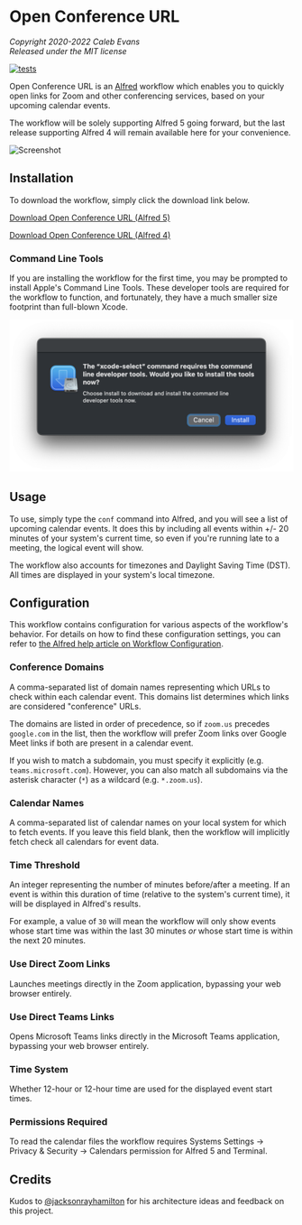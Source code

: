 # Open Conference URL

*Copyright 2020-2022 Caleb Evans*  
*Released under the MIT license*

[![tests](https://github.com/caleb531/open-conference-url/actions/workflows/tests.yml/badge.svg)](https://github.com/caleb531/open-conference-url/actions/workflows/tests.yml)

Open Conference URL is an [Alfred][alfred] workflow which enables you to quickly
open links for Zoom and other conferencing services, based on your upcoming
calendar events.

The workflow will be solely supporting Alfred 5 going forward, but the last
release supporting Alfred 4 will remain available here for your convenience.

[alfred]: https://www.alfredapp.com/

![Screenshot](screenshot.png)

## Installation

To download the workflow, simply click the download link below.

[Download Open Conference URL (Alfred 5)][workflow-download-alfred5]

[workflow-download-alfred5]: https://github.com/caleb531/open-conference-url/raw/main/Open%20Conference%20URL%20(Alfred%205).alfredworkflow

[Download Open Conference URL (Alfred 4)][workflow-download-alfred4]

[workflow-download-alfred4]: https://github.com/caleb531/open-conference-url/raw/main/Open%20Conference%20URL%20(Alfred%204).alfredworkflow

### Command Line Tools

If you are installing the workflow for the first time, you may be prompted to
install Apple's Command Line Tools. These developer tools are required
for the workflow to function, and fortunately, they have a much smaller size
footprint than full-blown Xcode.

![Prompt to install Apple's Command Line Tools](screenshot-clt-installer.png)

## Usage

To use, simply type the `conf` command into Alfred, and you will see a list of
upcoming calendar events. It does this by including all events within +/- 20
minutes of your system's current time, so even if you're running late to a
meeting, the logical event will show.

The workflow also accounts for timezones and Daylight Saving Time (DST). All
times are displayed in your system's local timezone.

## Configuration

This workflow contains configuration for various aspects of the workflow's
behavior. For details on how to find these configuration settings, you can refer
to [the Alfred help article on Workflow Configuration][workflow-configuration].

[workflow-configuration]: https://www.alfredapp.com/help/workflows/user-configuration/

### Conference Domains

A comma-separated list of domain names representing which URLs to check within
each calendar event. This domains list determines which links are considered
"conference" URLs.

The domains are listed in order of precedence, so if `zoom.us` precedes
`google.com` in the list, then the workflow will prefer Zoom links over Google
Meet links if both are present in a calendar event.

If you wish to match a subdomain, you must specify it explicitly (e.g.
`teams.microsoft.com`). However, you can also match all subdomains via the
asterisk character (`*`) as a wildcard (e.g. `*.zoom.us`).

### Calendar Names

A comma-separated list of calendar names on your local system for which to fetch
events. If you leave this field blank, then the workflow will implicitly fetch
check all calendars for event data.

### Time Threshold

An integer representing the number of minutes before/after a meeting. If an
event is within this duration of time (relative to the system's current time),
it will be displayed in Alfred's results.

For example, a value of `30` will mean the workflow will only show
events whose start time was within the last 30 minutes *or* whose start time is
within the next 20 minutes.

### Use Direct Zoom Links

Launches meetings directly in the Zoom application, bypassing your web browser
entirely.

### Use Direct Teams Links

Opens Microsoft Teams links directly in the Microsoft Teams application,
bypassing your web browser entirely.

### Time System

Whether 12-hour or 12-hour time are used for the displayed event start times.

### Permissions Required

To read the calendar files the workflow requires Systems Settings -> Privacy & Security -> Calendars permission for Alfred 5 and Terminal.

## Credits

Kudos to [@jacksonrayhamilton][jrh] for his architecture ideas and feedback on
this project.

[jrh]: https://github.com/jacksonrayhamilton
